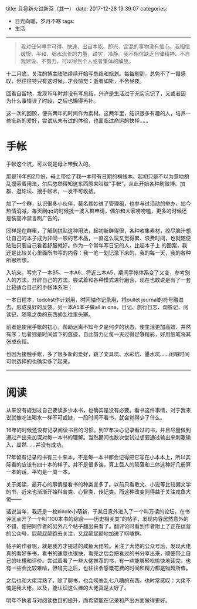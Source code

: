 title: 且将新火试新茶（其一）
date: 2017-12-28 19:39:07
categories: 
- 日光向暖，岁月不寒
tags:
- 生活
---


> 我对任何唾手可得、快速、出自本能、即兴、含混的事物没有信心。我相信缓慢、平和、细水流长的力量，踏实，冷静。我不相信缺乏自律精神、不自我建设、不努力，可以得到个人或者集体的解放。


十二月底，关注的博主陆陆续续开始写总结和规划。每每刷到，总免不了一番感叹，但往往特只有这时候，才会惊觉：逝者如斯，不舍昼夜。

回看自留地，发现16年时并没有写总结，兴许是生活过于充实忘记了，又或者因为什么事情误了时段，之后也懒得再补。

<!-- more -->

这一次的回顾，便有两年的时间作为素材。这两年里，结识很多有趣的人，培养一些全新的爱好，尝试从未有过的体验，也面临过命运的抉择……

# 手帐

手帐这个坑，可以说是母上带我入的。

那是16年的2月份，母上带给了我一本带有日期的横线本。起初只是不以为意地胡乱摸索着用法，尔后忽然得知这东西原来叫做“手帐”，从此开始各种刷微博、加群、逛论坛、搜手帐术，一发不可收拾。

加了一个群，认识很多小伙伴，莫名其妙进了管理组，也参与过活动的举办，如今热情消减，每天刷qq的时候批一波入群申请，偶尔和大家唠唠嗑，更多的时候还是装高冷禁言刷广告的。

同样是在群里，了解到拼贴这种用法，起初新鲜得很，各种收集素材，绞尽脑汁想让自己的本子成为非同一般的艺术品，一直这么玩又觉得累、浪费时间，也就随便贴贴只要自己看着舒服就好。作为一个常年写日记的人，比起本子上 的图案，我还是比较关心里面所书写的内容：我一笔一划记录下来的，我的每一天，我的各种所思所想。

入坑来，写完了一本B5、一本A6、将近三本A5，期间手帐体系变了又变，参考别人的方法，开辟自己的方法，尝试着和各种模式进行磨合，现在也敢说是有了一套比较适合自己的手帐体系吧：

一本日程本，todolist作计划用，时间轴作记录用，将bullet journal的符号融进去，形成良好的反馈。另一本A5本子做all in one，日记、旅行日志、观影记、阅读记、随笔之类的东西胡乱往里头塞。

前者是使用手帐的初心，帮助远离不知今夕是何夕的状态，使生活更加高效、井然有序；后者则是时间留下的痕迹，自此努力让每一天过得足够精彩，好用纸笔将其张成永恒。

也因为接触手帐，多了很多新的爱好，跳了文具坑、水彩坑、墨水坑……闲暇时间可供选择的也确实多了起来。

---

# 阅读

从来没有规划过自己要读多少本书，也确实是没有必要。看书这件事情，对于我来说就像吃法喝水一样不可或缺，一段时间不看书，就会觉得少了什么。

16年的时候还没有记录阅读书目的习惯。到17年决心记录看过的书，并且尽量做到通过产出来加深对每一本书的理解。当然期间也数次尝试过想要通过输出来刺激输入，显然……并没有成功。

17年留有记录的书有三十来本，不是每一本书都会记得把它写在小本本上，所以实际看的应该有四十本的样子。并不是很多诶，算上巨人的陨落和三体这种好几册算一本的话，平均是一周一本。

关于阅读，最开心的事情是看书的种类变多了。以前只看散文、小说等比较偏文学的书，近来也渐渐开始科普类、心智类、传记类。而这种改变则得益于关注咸鱼大佬——

话说当年，我还是一枚kindle小萌新，于某日意外进入了一个叫万读的论坛，在书评区点开了一个叫“100本书的综合——历史相关类”的帖子，发现内容居然意外的不错，便把同作者的另外几个帖子翻出来看了。翻评论时看到作者附上了正在运营的公众号，屁颠屁颠跑去关注，又屁颠屁颠地加进了唠嗑群。

帖子的作者呢，就是我方才提过的咸鱼大佬啦。关注了大佬的公众号后，发现大佬真的看好多书，看书的速度也很快，看完之后会把看过的书分享出来，顺便带上自己的吐槽和评价。尝试着看了一些大佬推荐的书，有一些能够轻松愉快地读完，也有一些会比较难啃，但啃完之后，也往往会感慨花费的时间和精力都是物超所值。

之后也和大佬混熟了，除了聊书，也会唠些乱七八糟的东西。也时常感叹：大佬不愧是我大佬。以及，能认识这么棒的大佬真是太好了。

明年不执着与对阅读数目的提升，而希望能在记录和产出方面做得更好。
